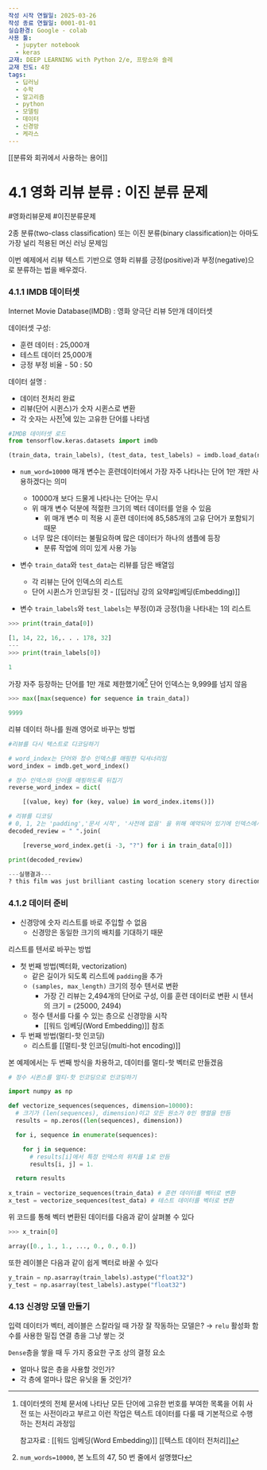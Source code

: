 ```yaml
---
작성 시작 연월일: 2025-03-26
작성 종료 연월일: 0001-01-01
실습환경: Google - colab
사용 툴:
  - jupyter notebook
  - keras
교재: DEEP LEARNING with Python 2/e, 프랑소와 숄레
교재 진도: 4장
tags:
  - 딥러닝
  - 수학
  - 알고리즘
  - python
  - 모델링
  - 데이터
  - 신경망
  - 케라스
---
```

[[분류와 회귀에서 사용하는 용어]]

# 4.1 영화 리뷰 분류 : 이진 분류 문제
#영화리뷰문제 #이진분류문제

2종 분류(two-class classification) 또는 이진 분류(binary classification)는 아마도 가장 널리 적용된 머신 러닝 문제임

이번 예제에서 리뷰 텍스트 기반으로 영화 리뷰를 긍정(positive)과 부정(negative)으로 분류하는 법을 배우겠다.

### 4.1.1 IMDB 데이터셋

Internet Movie Database(IMDB) : 영화 양극단 리뷰 5만개 데이터셋

데이터셋 구성:
- 훈련 데이터 : 25,000개
- 테스트 데이터 25,000개
- 긍정 부정 비율 - 50 : 50

데이터 설명 :
- 데이터 전처리 완료
- 리뷰(단어 시퀸스)가 숫자 시퀸스로 변환
- 각 숫자는 사전[^1]에 있는 고유한 단어를 나타냄

```python
#IMDB 데이터셋 로드
from tensorflow.keras.datasets import imdb

(train_data, train_labels), (test_data, test_labels) = imdb.load_data(num_words=10000)
```

- `num_word=10000` 매개 변수는 훈련데이터에서 가장 자주 나타나는 단어 1만 개만 사용하겠다는 의미
	- 10000개 보다 드물게 나타나는 단어는 무시
	- 위 매개 변수 덕분에 적절한 크기의 벡터 데이터를 얻을 수 있음
		- 위 매개 변수 미 적용 시 훈련 데이터에 85,585개의 고유 단어가 포함되기 때문
	- 너무 많은 데이터는 불필요하며 많은 데이터가 하나의 샘플에 등장
		- 분류 작업에 의미 있게 사용 가능


- 변수 `train_data`와 `test_data`는 리뷰를 담은 배열임
	- 각 리뷰는 단어 인덱스의 리스트
	- 단어 시퀸스가 인코딩된 것 - [[딥러닝 강의 요약#임베딩(Embedding)]]
- 변수 `train_labels`와 `test_labels`는 부정(0)과 긍정(1)을 나타내는 1의 리스트

```python
>>> print(train_data[0])

[1, 14, 22, 16,. . . 178, 32]
---
>>> print(train_labels[0])

1
```

가장 자주 등장하는 단어를 1만 개로 제한했기에[^2] 단어 인덱스는 9,999를 넘지 않음

```python
>>> max([max(sequence) for sequence in train_data])

9999
```

리뷰 데이터 하나를 원래 영어로 바꾸는 방법

```python
#리뷰를 다시 텍스트로 디코딩하기

# word_index는 단어와 정수 인덱스를 매핑한 딕셔너리임
word_index = imdb.get_word_index()

# 정수 인덱스와 단어를 매핑하도록 뒤집기
reverse_word_index = dict(

    [(value, key) for (key, value) in word_index.items()])

# 리뷰를 디코딩
# 0, 1, 2는 'padding','문서 시작', '사전에 없음' 을 위해 예약되어 있기에 인덱스에서 3을 뺌
decoded_review = " ".join(

    [reverse_word_index.get(i -3, "?") for i in train_data[0]])

print(decoded_review)

---실행결과---
? this film was just brilliant casting location scenery story direction everyone's really suited the part they played and you could just imagine being there robert ? is an amazing actor and now the same being director ? father came from the same scottish island as myself so i loved the fact there was a real connection with this film the witty remarks throughout the film were great it was just brilliant so much that i bought the film as soon as it was released for ? and would recommend it to everyone to watch and the fly fishing was amazing really cried at the end it was so sad and you know what they say if you cry at a film it must have been good and this definitely was also ? to the two little boy's that played the ? of norman and paul they were just brilliant children are often left out of the ? list i think because the stars that play them all grown up are such a big profile for the whole film but these children are amazing and should be praised for what they have done don't you think the whole story was so lovely because it was true and was someone's life after all that was shared with us all
```

### 4.1.2 데이터 준비

- 신경망에 숫자 리스트를 바로 주입할 수 없음
	- 신경망은 동일한 크기의 배치를 기대하기 때문

리스트를 텐서로 바꾸는 방법
- 첫 번째 방법(벡터화, vectorization)
	- 같은 길이가 되도록 리스트에 `padding`을 추가
	- `(samples, max_length)` 크기의 정수 텐서로 변환
		- 가장 긴 리뷰는 2,494개의 단어로 구성, 이를 훈련 데이터로 변환 시 텐서의 크기 = (25000, 2494)
	- 정수 텐서를 다룰 수 있는 층으로 신경망을 시작 
		- [[워드 임베딩(Word Embedding)]] 참조
- 두 번째 방법(멀티-핫 인코딩)
	- 리스트를 [[멀티-핫 인코딩(multi-hot encoding)]]  

본 예제에서는 두 번째 방식을 차용하고, 데이터를 멀티-핫 벡터로 만들겠음


```python
# 정수 시퀸스를 멀티-핫 인코딩으로 인코딩하기

import numpy as np

def vectorize_sequences(sequences, dimension=10000):
  # 크기가 (len(sequences), dimension)이고 모든 원소가 0인 행렬을 만듬
  results = np.zeros((len(sequences), dimension))

  for i, sequence in enumerate(sequences):

    for j in sequence:
	  # results[i]에서 특정 인덱스의 위치를 1로 만듬
      results[i, j] = 1.

  return results
  
x_train = vectorize_sequences(train_data) # 훈련 데이터를 벡터로 변환
x_test = vectorize_sequences(test_data) # 테스트 데이터를 벡터로 변환
```

위 코드를 통해 벡터 변환된 데이터를 다음과 같이 살펴볼 수 있다

```python
>>> x_train[0]

array([0., 1., 1., ..., 0., 0., 0.])
```

또한 레이블은 다음과 같이 쉽게 벡터로 바꿀 수 있다

```python
y_train = np.asarray(train_labels).astype("float32")
y_test = np.asarray(test_labels).astype("float32")
```

### 4.13 신경망 모델 만들기

입력 데이터가 벡터, 레이블은 스칼라일 때 가장 잘 작동하는 모델은?
$\rightarrow$ `relu` 활성화 함수를 사용한 밀집 연결 층을 그냥 쌓는 것

`Dense`층을 쌓을 때 두 가지 중요한 구조 상의 결정 요소
- 얼마나 많은 층을 사용할 것인가?
- 각 층에 얼마나 많은 유닛을 둘 것인가?



















[^1]: 데이터셋의 전체 문서에 나타난 모든 단어에 고유한 번호를 부여한 목록을 어휘 사전 또는 사전이라고 부르고 이런 작업은 텍스트 데이터를 다룰 때 기본적으로 수행하는 전처리 과정임
	
	참고자료 : 
	[[워드 임베딩(Word Embedding)]]
	[[텍스트 데이터 전처리]]

[^2]: `num_words=10000`, 본 노트의 47, 50 번 줄에서 설명했다
